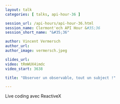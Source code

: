 ```yaml
---
layout: talk
categories: [ talks, api-hour-36 ]

session_url: /api-hours/api-hour-36.html
session_name: Clermont'ech API Hour &#35;36
session_short_name: "&#35;36"

author: Vincent Vermersch
author_url:
author_image: vermersch.jpeg

slides_url:
video: tRmWUX4imdc
video_start: 3638

title: "Observer un observable, tout un subject !"

---
```


Live coding avec ReactiveX
